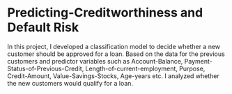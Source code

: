 # Predicting-Creditworthiness and Default Risk

In this project, I developed a classification model to decide whether a new customer should be approved for a loan. Based on the data for the previous customers  and predictor variables such as Account-Balance, Payment-Status-of-Previous-Credit, Length-of-current-employment, Purpose, Credit-Amount, Value-Savings-Stocks, Age-years etc.  I analyzed whether the new customers would qualify for a loan.
